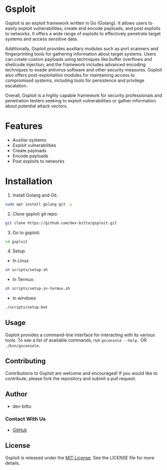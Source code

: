 # Gsploit
Gsploit is an exploit framework written in Go (Golang).
It allows users to easily exploit vulnerabilities, create and encode payloads, and post exploits to networks. 
It offers a wide range of exploits to effectively penetrate target systems and access sensitive data. 

Additionally, Gsploit provides auxiliary modules such as port scanners and fingerprinting tools for gathering information about target systems. 
Users can create custom payloads using techniques like buffer overflows and shellcode injection, and the framework includes advanced encoding techniques to evade antivirus software and other security measures.
Gsploit also offers post-exploitation modules for maintaining access to compromised systems, including tools for persistence and privilege escalation. 

Overall, Gsploit is a highly capable framework for security professionals and penetration testers seeking to exploit vulnerabilities or gather information about potential attack vectors.

# Features
- Auxiliar systems
- Exploit vulnerabilities
- Create payloads
- Encode payloads
- Post exploits to networks

# Installation
1. Install Golang and Git:
```bash
sudo apt install golang git -y
```
2. Clone gsploit git repo:
```bash
git clone https://github.com/dev-bittu/gsploit.git
```
3. Go to gsploit:
```bash
cd gsploit
```
4. Setup:
- In Linux
```bash
sh scripts/setup.sh
```
- In Termux:
```bash
sh scripts/setup-in-termux.sh
```
- In windows
```bash
./scripts/setup.bat
```

## Usage
Gsploit provides a command-line interface for interacting with its various tools.
To see a list of available commands,
run ``gsconsole --help.`` OR ``./bin/gsconsole``.

## Contributing
Contributions to Gsploit are welcome and encouraged!
If you would like to contribute, please fork the repository and submit a pull request.

## Author
- dev-bittu

### Contact With Us
  - [GitHub](https://github.com/dev-bittu "dev-bittu")

## License
Gsploit is released under the [MIT License](LICENSE "License File").
See the LICENSE file for more details.
